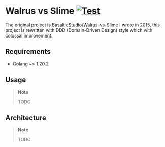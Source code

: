 Walrus vs Slime [![Test](https://github.com/elct9620/wvs/actions/workflows/test.yml/badge.svg)](https://github.com/elct9620/wvs/actions/workflows/test.yml)
===

The original project is [BasalticStudio/Walrus-vs-Slime](https://github.com/BasalticStudio/Walrus-vs-Slime) I wrote in 2015, this project is rewritten with DDD (Domain-Driven Design) style which with colossal improvement.

## Requirements

* Golang ~> 1.20.2

## Usage

> **Note**
>
> TODO

## Architecture

> **Note**
>
> TODO
